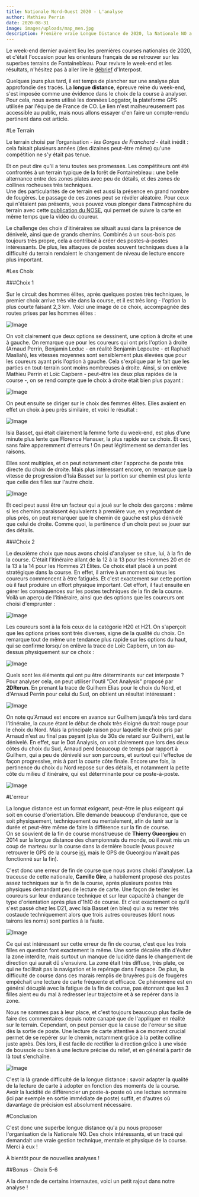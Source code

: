 ```yaml
---
title: Nationale Nord-Ouest 2020 - L'analyse
author: Mathieu Perrin
date: 2020-08-31
image: images/uploads/map_men.jpg
description: Première vraie Longue Distance de 2020, la Nationale NO a su tenir ses promesses !
---
```


Le week-end dernier avaient lieu les premières courses nationales de 2020, et c'était l'occasion pour les orienteurs français de se retrouver sur les superbes terrains de Fontainebleau. Pour revivre le week-end et les résultats, n'hésitez pas à aller lire le [débrief](https://www.interpost.fr/article?id=23) d'Interpost.

Quelques jours plus tard, il est temps de plancher sur une analyse plus approfondie des tracés. La **longue distance**, épreuve reine du week-end, s'est imposée comme une évidence dans le choix de la course à analyser. Pour cela, nous avons utilisé les données Loggator, la plateforme GPS utilisée par l'équipe de France de CO. Le lien n'est malheureusement pas accessible au public, mais nous allons essayer d'en faire un compte-rendu pertinent dans cet article.

#Le Terrain

Le terrain choisi par l’organisation - *les Gorges de Franchard* - était inédit : cela faisait plusieurs années (des dizaines peut-être même) qu'une compétition ne s'y était pas tenue.

Et on peut dire qu'il a tenu toutes ses promesses. Les compétiteurs ont été confrontés à un terrain typique de la forêt de Fontainebleau : une belle alternance entre des zones plates avec peu de détails, et des zones de collines rocheuses très techniques.  
Une des particularités de ce terrain est aussi la présence en grand nombre de fougères. Le passage de ces zones peut se révéler aléatoire. Pour ceux qui n'étaient pas présents, vous pouvez vous plonger dans l'atmosphère du terrain avec cette [publication du NOSE](https://www.facebook.com/NOSE4201/posts/1546337815546418), qui permet de suivre la carte en même temps que la vidéo du coureur.

Le challenge des choix d'itinéraires se situait aussi dans la présence de dénivelé, ainsi que de grands chemins. Combinés à un sous-bois pas toujours très propre, cela a contribué à créer des postes-à-postes intéressants. De plus, les attaques de postes souvent techniques dues à la difficulté du terrain rendaient le changement de niveau de lecture encore plus important.

#Les Choix

###Choix 1 

Sur le circuit des hommes élites, après quelques postes très techniques, le premier choix arrive très vite dans la course, et il est très long - l'option la plus courte faisant 2,3 km. Voici une image de ce choix, accompagnée des routes prises par les hommes élites : 

![Image](images/uploads/Choix1men_complet2.png)

On voit clairement que deux options se dessinent, une option à droite et une à gauche. On remarque que pour les coureurs qui ont pris l'option à droite (Arnaud Perrin, Benjamin Leduc - en réalité Benjamin Lepoutre - et Raphaël Masliah), les vitesses moyennes sont sensiblement plus élevées que pour les coureurs ayant pris l'option à gauche.
Cela s'explique par le fait que les parties en tout-terrain sont moins nombreuses à droite. Ainsi, si on enlève Mathieu Perrin et Loïc Capbern - peut-être les deux plus rapides de la course -, on se rend compte que le choix à droite était bien plus payant :

![Image](images/uploads/Choix1men_2.png)

On peut ensuite se diriger sur le choix des femmes élites. Elles avaient en effet un choix à peu près similaire, et voici le résultat :

![Image](images/uploads/Choix1_wmen.png)

Isia Basset, qui était clairement la femme forte du week-end, est plus d'une minute plus lente que Florence Hanauer, la plus rapide sur ce choix. Et ceci, sans faire apparemment d'erreurs ! On peut légitimement se demander les raisons. 

Elles sont multiples, et on peut notamment citer l'approche de poste très directe du choix de droite. Mais plus intéressant encore, on remarque que la vitesse de progression d'Isia Basset sur la portion sur chemin est plus lente que celle des filles sur l'autre choix.

![Image](images/uploads/Bleau_wmen_speed.png)

Et ceci peut aussi être un facteur qui a joué sur le choix des garçons : même si les chemins paraissent équivalents à première vue, en y regardant de plus près, on peut remarquer que le chemin de gauche est plus dénivelé que celui de droite. Comme quoi, la pertinence d'un choix peut se jouer sur des détails.

###Choix 2

Le deuxième choix que nous avons choisi d'analyser se situe, lui, à la fin de la course. C'était l'itinéraire allant de la 12 à la 13 pour les Hommes 20 et de la 13 à la 14 pour les Hommes 21 Élites. Ce choix était placé à un point stratégique dans la course. En effet, il arrive à un moment où tous les coureurs commencent à être fatigués. Et c'est exactement sur cette portion où il faut produire un effort physique important. Cet effort, il faut ensuite en gérer les conséquences sur les postes techniques de la fin de la course.  
Voilà un aperçu de l'itinéraire, ainsi que des options que les coureurs ont choisi d'emprunter :

![Image](images/uploads/Choix4_complet.png)

Les coureurs sont à la fois ceux de la catégorie H20 et H21. On s'aperçoit que les options prises sont très diverses, signe de la qualité du choix. On remarque tout de même une tendance plus rapide sur les options du haut, qui se confirme lorsqu'on enlève la trace de Loïc Capbern, un ton au-dessus physiquement sur ce choix :

![Image](images/uploads/Choix4_ssCap.JPG)

Quels sont les éléments qui ont pu être déterminants sur cet interposte ? Pour analyser cela, on peut utiliser l'outil "Dot Analysis" proposé par **2DRerun**. En prenant la trace de Guilhem Elias pour le choix du Nord, et d'Arnaud Perrin pour celui du Sud, on obtient un résultat intéressant :

![Image](images/uploads/Choix4_dotsAG.JPG)

On note qu'Arnaud est encore en avance sur Guilhem jusqu'à très tard dans l'itinéraire, la cause étant le début de choix très éloigné du trait rouge pour le choix du Nord. Mais la principale raison pour laquelle le choix pris par Arnaud n'est au final pas payant (plus de 30s de retard sur Guilhem), est le dénivelé. En effet, sur le Dot Analysis, on voit clairement que lors des deux côtes du choix du Sud, Arnaud perd beaucoup de temps par rapport à Guilhem, qui a peu de dénivelé sur son parcours, et surtout qui l'effectue de façon progressive, mis à part la courte côte finale.
Encore une fois, la pertinence du choix du Nord repose sur des détails, et notamment la petite côte du milieu d'itinéraire, qui est déterminante pour ce poste-à-poste. 

![Image](images/uploads/Choix4_dotsAG_cote.jpg)

#L'erreur

La longue distance est un format exigeant, peut-être le plus exigeant qui soit en course d'orientation. Elle demande beaucoup d'endurance, que ce soit physiquement, techniquement ou mentalement, afin de tenir sur la durée et peut-être même de faire la différence sur la fin de course.  
On se souvient de la fin de course monstrueuse de **Thierry Gueorgiou** en 2014 sur la longue distance des championnats du monde, où il avait mis un coup de marteau sur la course dans la dernière boucle (vous pouvez retrouver le GPS de la course [ici](https://www.tulospalvelu.fi/gps/2014woclongM/), mais le GPS de Gueorgiou n'avait pas fonctionné sur la fin).  

C'est donc une erreur de fin de course que nous avons choisi d'analyser. La traceuse de cette nationale, **Camille Gire**, a habilement proposé des postes assez techniques sur la fin de la course, après plusieurs postes très physiques demandant peu de lecture de carte. Une façon de tester les coureurs sur leur endurance technique et sur leur capacité à changer de type d'orientation après plus d'1h10 de course. Et c'est exactement ce qu'il s'est passé chez les D21, avec Isia Basset (en bleu) qui a su rester très costaude techniquement alors que trois autres coureuses (dont nous tairons les noms) sont parties à la faute.

![Image](images/uploads/Erreur_D21.JPG)

Ce qui est intéressant sur cette erreur de fin de course, c'est que les trois filles en question font exactement la même. Une sortie décalée afin d'éviter la zone interdite, mais surtout un manque de lucidité dans le changement de direction qui aurait dû s'ensuivre. La zone était très diffuse, très plate, ce qui ne facilitait pas la navigation et le repérage dans l'espace. De plus, la difficulté de course dans ces marais remplis de bruyères puis de fougères empêchait une lecture de carte fréquente et efficace. Ce phénomène est en général décuplé avec la fatigue de la fin de course, pas étonnant que les 3 filles aient eu du mal à redresser leur trajectoire et à se repérer dans la zone.  

Nous ne sommes pas à leur place, et c'est toujours beaucoup plus facile de faire des commentaires depuis notre canapé que de l'appliquer en réalité sur le terrain. Cependant, on peut penser que la cause de l'erreur se situe dès la sortie de poste. Une lecture de carte attentive à ce moment crucial permet de se repérer sur le chemin, notamment grâce à la petite colline juste après. Dès lors, il est facile de rectifier la direction grâce à une visée de boussole ou bien à une lecture précise du relief, et en général à partir de là tout s'enchaîne.

![Image](images/uploads/Capture.JPG)

C'est la là grande difficulté de la longue distance : savoir adapter la qualité de la lecture de carte à adopter en fonction des moments de la course. Avoir la lucidité de différencier un poste-à-poste où une lecture sommaire (ici par exemple en sortie immédiate de poste) suffit, et d'autres où davantage de précision est absolument nécessaire.

#Conclusion

C'est donc une superbe longue distance qu'a pu nous proposer l'organisation de la Nationale NO. Des choix intéressants, et un tracé qui demandait une vraie gestion technique, mentale et physique de la course. Merci à eux !

À bientôt pour de nouvelles analyses !

##Bonus  - Choix 5-6

A la demande de certains internautes, voici un petit rajout dans notre analyse !